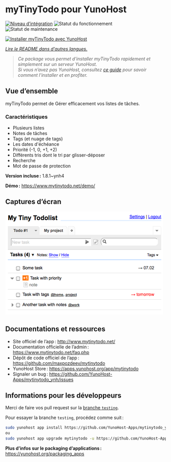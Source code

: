 <!--
Nota bene : ce README est automatiquement généré par <https://github.com/YunoHost/apps/tree/master/tools/readme_generator>
Il NE doit PAS être modifié à la main.
-->

# myTinyTodo pour YunoHost

[![Niveau d’intégration](https://apps.yunohost.org/badge/integration/mytinytodo)](https://ci-apps.yunohost.org/ci/apps/mytinytodo/)
![Statut du fonctionnement](https://apps.yunohost.org/badge/state/mytinytodo)
![Statut de maintenance](https://apps.yunohost.org/badge/maintained/mytinytodo)

[![Installer myTinyTodo avec YunoHost](https://install-app.yunohost.org/install-with-yunohost.svg)](https://install-app.yunohost.org/?app=mytinytodo)

*[Lire le README dans d'autres langues.](./ALL_README.md)*

> *Ce package vous permet d’installer myTinyTodo rapidement et simplement sur un serveur YunoHost.*  
> *Si vous n’avez pas YunoHost, consultez [ce guide](https://yunohost.org/install) pour savoir comment l’installer et en profiter.*

## Vue d’ensemble

myTinyTodo permet de Gérer efficacement vos listes de tâches.

### Caractéristiques

- Plusieurs listes
- Notes de tâches
- Tags (et nuage de tags)
- Les dates d'échéance
- Priorité (-1, 0, +1, +2)
- Différents tris dont le tri par glisser-déposer
- Recherche
- Mot de passe de protection


**Version incluse :** 1.8.1~ynh4

**Démo :** <https://www.mytinytodo.net/demo/>

## Captures d’écran

![Capture d’écran de myTinyTodo](./doc/screenshots/shot-v14b1.png)

## Documentations et ressources

- Site officiel de l’app : <http://www.mytinytodo.net/>
- Documentation officielle de l’admin : <https://www.mytinytodo.net/faq.php>
- Dépôt de code officiel de l’app : <https://github.com/maxpozdeev/mytinytodo>
- YunoHost Store : <https://apps.yunohost.org/app/mytinytodo>
- Signaler un bug : <https://github.com/YunoHost-Apps/mytinytodo_ynh/issues>

## Informations pour les développeurs

Merci de faire vos pull request sur la [branche `testing`](https://github.com/YunoHost-Apps/mytinytodo_ynh/tree/testing).

Pour essayer la branche `testing`, procédez comme suit :

```bash
sudo yunohost app install https://github.com/YunoHost-Apps/mytinytodo_ynh/tree/testing --debug
ou
sudo yunohost app upgrade mytinytodo -u https://github.com/YunoHost-Apps/mytinytodo_ynh/tree/testing --debug
```

**Plus d’infos sur le packaging d’applications :** <https://yunohost.org/packaging_apps>
